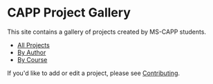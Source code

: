 # CAPP Project Gallery

This site contains a gallery of projects created by
MS-CAPP students.

- [All Projects](/projects/)
- [By Author](/authors/)
- [By Course](/courses/)

If you'd like to add or edit a project, please see [Contributing](/contributing/).
